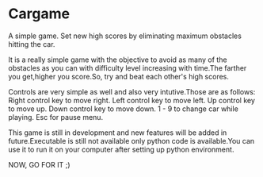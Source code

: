 # Cargame
A simple game. Set new high scores by eliminating maximum obstacles hitting the car.

It is a really simple game with the objective to avoid as many of the obstacles as you can with difficulty level increasing with time.The farther you get,higher you score.So, try and beat each other's high scores.

Controls are very simple as well and also very intutive.Those are as follows:
Right control key to move right.
Left control key to move left.
Up control key to move up.
Down control key to move down.
1 - 9 to change car while playing.
Esc for pause menu.

This game is still in development and new features will be added in future.Executable is still not available only python code is available.You can use it to run it on your computer after setting up python environment.

NOW, GO FOR IT ;)
